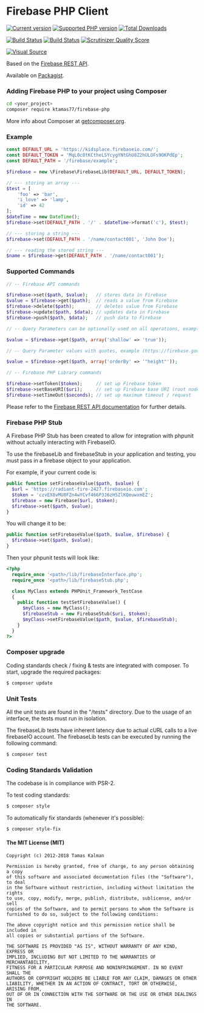 # Firebase PHP Client

[![Current version](https://img.shields.io/packagist/v/ktamas77/firebase-php.svg)](https://packagist.org/packages/ktamas77/firebase-php)
[![Supported PHP version](https://img.shields.io/packagist/php-v/ktamas77/firebase-php.svg)]()
[![Total Downloads](https://img.shields.io/packagist/dt/kreait/firebase-php.svg)](https://packagist.org/packages/ktamas77/firebase-php/stats)

[![Build Status](https://cloud.drone.io/api/badges/ktamas77/firebase-php/status.svg)](https://cloud.drone.io/ktamas77/firebase-php)
[![Build Status](https://semaphoreci.com/api/v1/ktamas77/firebase-php/branches/master/badge.svg)](https://semaphoreci.com/ktamas77/firebase-php)
[![Scrutinizer Quality Score](https://scrutinizer-ci.com/g/ktamas77/firebase-php/badges/quality-score.png?s=239ffca76628b5a86540b9def187e2f8a199cb10)](https://scrutinizer-ci.com/g/ktamas77/firebase-php/)

[![Visual Source](https://img.shields.io/badge/visual-source-orange)](http://www.visualsource.net/repo/github.com/ktamas77/firebase-php)

Based on the [Firebase REST API](https://www.firebase.com/docs/rest-api.html).

Available on [Packagist](https://packagist.org/packages/ktamas77/firebase-php).

### Adding Firebase PHP to your project using Composer

```bash
cd <your_project>
composer require ktamas77/firebase-php
```

More info about Composer at [getcomposer.org](http://getcomposer.org).

### Example
```php
const DEFAULT_URL = 'https://kidsplace.firebaseio.com/';
const DEFAULT_TOKEN = 'MqL0c8tKCtheLSYcygYNtGhU8Z2hULOFs9OKPdEp';
const DEFAULT_PATH = '/firebase/example';

$firebase = new \Firebase\FirebaseLib(DEFAULT_URL, DEFAULT_TOKEN);

// --- storing an array ---
$test = [
    'foo' => 'bar',
    'i_love' => 'lamp',
    'id' => 42
];
$dateTime = new DateTime();
$firebase->set(DEFAULT_PATH . '/' . $dateTime->format('c'), $test);

// --- storing a string ---
$firebase->set(DEFAULT_PATH . '/name/contact001', 'John Doe');

// --- reading the stored string ---
$name = $firebase->get(DEFAULT_PATH . '/name/contact001');
```

### Supported Commands
```php
// -- Firebase API commands

$firebase->set($path, $value);   // stores data in Firebase
$value = $firebase->get($path);  // reads a value from Firebase
$firebase->delete($path);        // deletes value from Firebase
$firebase->update($path, $data); // updates data in Firebase
$firebase->push($path, $data);   // push data to Firebase

// -- Query Parameters can be optionally used on all operations, example:

$value = $firebase->get($path, array('shallow' => 'true'));

// -- Query Parameter values with quotes, example (https://firebase.google.com/docs/database/rest/retrieve-data#filtering-by-a-specified-child-key):

$value = $firebase->get($path, array('orderBy' => '"height"'));

// -- Firebase PHP Library commands

$firebase->setToken($token);     // set up Firebase token
$firebase->setBaseURI($uri);     // set up Firebase base URI (root node)
$firebase->setTimeOut($seconds); // set up maximum timeout / request
```

Please refer to the [Firebase REST API documentation](https://www.firebase.com/docs/rest/api/) for further details.

### Firebase PHP Stub
A Firebase PHP Stub has been created to allow for integration with phpunit without actually interacting with FirebaseIO.

To use the firebaseLib and firebaseStub in your application and testing, you must pass in a firebase object to your application.

For example, if your current code is:

```php
public function setFirebaseValue($path, $value) { 
  $url = 'https://radiant-fire-2427.firebaseio.com';
  $token = 'czvEX8vMU8FZn4wYCvf466P3J6zH5ZlKQeuwxmEZ';
  $firebase = new Firebase($url, $token);
  $firebase->set($path, $value);
}
```

You will change it to be:

```php
public function setFirebaseValue($path, $value, $firebase) {
  $firebase->set($path, $value);
}
```

Then your phpunit tests will look like:

```php
<?php
  require_once '<path>/lib/firebaseInterface.php';
  require_once '<path>/lib/firebaseStub.php';

  class MyClass extends PHPUnit_Framework_TestCase
  {
    public function testSetFirebaseValue() {
      $myClass = new MyClass();
      $firebaseStub = new FirebaseStub($uri, $token);
      $myClass->setFirebaseValue($path, $value, $firebaseStub);
    }
  }
?>
```

### Composer upgrade

Coding standards check / fixing & tests are integrated with composer.
To start, upgrade the required packages:

```bash
$ composer update
```

### Unit Tests
All the unit tests are found in the "/tests" directory. Due to the usage of an interface, the tests must run in isolation.

The firebaseLib tests have inherent latency due to actual cURL calls to a live firebaseIO account. The firebaseLib tests can be executed by running the following command:

```bash
$ composer test
```

### Coding Standards Validation
The codebase is in compliance with PSR-2.

To test coding standards:
```bash
$ composer style
```

To automatically fix standards (whenever it's possible):
```bash
$ composer style-fix
```


#### The MIT License (MIT)
```
Copyright (c) 2012-2018 Tamas Kalman

Permission is hereby granted, free of charge, to any person obtaining a copy
of this software and associated documentation files (the "Software"), to deal
in the Software without restriction, including without limitation the rights
to use, copy, modify, merge, publish, distribute, sublicense, and/or sell
copies of the Software, and to permit persons to whom the Software is
furnished to do so, subject to the following conditions:

The above copyright notice and this permission notice shall be included in
all copies or substantial portions of the Software.

THE SOFTWARE IS PROVIDED "AS IS", WITHOUT WARRANTY OF ANY KIND, EXPRESS OR
IMPLIED, INCLUDING BUT NOT LIMITED TO THE WARRANTIES OF MERCHANTABILITY,
FITNESS FOR A PARTICULAR PURPOSE AND NONINFRINGEMENT. IN NO EVENT SHALL THE
AUTHORS OR COPYRIGHT HOLDERS BE LIABLE FOR ANY CLAIM, DAMAGES OR OTHER
LIABILITY, WHETHER IN AN ACTION OF CONTRACT, TORT OR OTHERWISE, ARISING FROM,
OUT OF OR IN CONNECTION WITH THE SOFTWARE OR THE USE OR OTHER DEALINGS IN
THE SOFTWARE.
```
